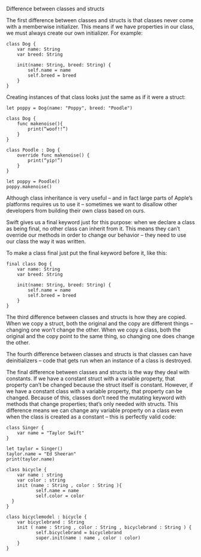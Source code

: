 Difference between classes and structs

The first difference between classes and structs is that classes never come with a memberwise initializer. This means if we have properties in our class, we must always create our own initializer.
For example:
```
class Dog {
    var name: String
    var breed: String

    init(name: String, breed: String) {
        self.name = name
        self.breed = breed
    }
}
```

Creating instances of that class looks just the same as if it were a struct:
```
let poppy = Dog(name: "Poppy", breed: "Poodle")     
```

```
class Dog {
	func makenoise(){
		print(“woof!!”)
	}
}

class Poodle : Dog {
	override func makenoise() {
		print(“yip!”)
	}
}

let poppy = Poodle()
poppy.makenoise()
```

Although class inheritance is very useful – and in fact large parts of Apple’s platforms requires us to use it – sometimes we want to disallow other developers from building their own class based on ours.

Swift gives us a final keyword just for this purpose: when we declare a class as being final, no other class can inherit from it. This means they can’t override our methods in order to change our behavior – they need to use our class the way it was written.

To make a class final just put the final keyword before it, like this:
```
final class Dog {
    var name: String
    var breed: String

    init(name: String, breed: String) {
        self.name = name
        self.breed = breed
    }
}
```

The third difference between classes and structs is how they are copied. When we copy a struct, both the original and the copy are different things – changing one won’t change the other. When we copy a class, both the original and the copy point to the same thing, so changing one does change the other.

The fourth difference between classes and structs is that classes can have deinitializers – code that gets run when an instance of a class is destroyed.

The final difference between classes and structs is the way they deal with constants. If we have a constant struct with a variable property, that property can’t be changed because the struct itself is constant.
However, if we have a constant class with a variable property, that property can be changed. Because of this, classes don’t need the mutating keyword with methods that change properties; that’s only needed with structs.
This difference means we can change any variable property on a class even when the class is created as a constant – this is perfectly valid code:

```
class Singer {
    var name = "Taylor Swift"
}

let taylor = Singer()
taylor.name = "Ed Sheeran"
print(taylor.name)
```

```
class bicycle {
	var name : string 
	var color : string 
	init (name : String , color : String ){
		   self.name = name
		   self.color = color
  }
}

class bicyclemodel : bicycle {
	var bicyclebrand : String
	init ( name : String , color : String , bicyclebrand : String ) {
		   self.bicyclebrand = bicyclebrand
		   super.init(name : name , color : color)
	}
}
```
